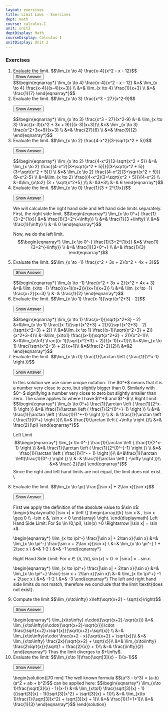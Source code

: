 ```yaml
---
layout: exercises
title: Limit Laws - Exercises
dept: math
course: calculus-I
unit: unit2
deptDisplay: Math
courseDisplay: Calculus I
unitDisplay: Unit 2
---
```


### Exercises


<ol>
<!--- Exercise 1 --->
<li> <div> Evaluate the limit.   $$\lim_{x \to 4} \frac{x-4}{x^2 - x - 12}$$ </div>
<button onclick="myFunction('answer1')" class="answerButton">Show Answer</button>

<div  id="answer1" class="answer">
$$\begin{eqnarray*}
\lim_{x \to 4} \frac{x-4}{x^2 - x - 12} &=& \lim_{x \to 4} \frac{x-4}{(x-4)(x+3)} \\
&=& \lim_{x \to 4} \frac{1}{x+3} \\
&=& \frac{1}{7}
\end{eqnarray*}$$
</div> </li>


<!--- Exercise 2 --->
<li> <div> Evaluate the limit.  $$\lim_{x \to 3} \frac{x^3 - 27}{x^2-9}$$ </div>

<button onclick="myFunction('answer2')" class="answerButton">Show Answer</button>
<div  id="answer2" class="answer">
$$\begin{eqnarray*}
\lim_{x \to 3} \frac{x^3 - 27}{x^2-9} &=& \lim_{x \to 3} \frac{(x-3)(x^2 + 3x + 9)}{(x-3)(x+3)}\\
&=& \lim _{x \to 3} \frac{x^2+3x+9}{x+3} \\
&=& \frac{27}{6} \\
&=& \frac{9}{2}
\end{eqnarray*}$$
</div> </li>

<!--- Exercise 3 --->
<li> <div> Evaluate the limit.   $$\lim_{x \to 2} \frac{4-x^2}{3-\sqrt{x^2 + 5}}$$ </div>

<button onclick="myFunction('answer3')" class="answerButton">Show Answer</button>
<div  id="answer3" class="answer">
$$\begin{eqnarray*}
\lim_{x \to 2} \frac{4-x^2}{3-\sqrt{x^2 + 5}} &=& \lim_{x \to 2} \frac{(4-x^2)(3+\sqrt{x^2 + 5})}{(3-\sqrt{x^2 + 5})(3+\sqrt{x^2 + 5})} \\
&=& \lim_{x \to 2} \frac{(4-x^2)(3+\sqrt{x^2 + 5})}{9-x^2-5} \\
&=&\lim_{x \to 2} \frac{(4-x^2)(3+\sqrt{x^2 + 5})}{4-x^2}  \\
&=&\lim_{x\to2} (3 + \sqrt{x^2+5} )\\
&=&3+3\\
&=& 6
\end{eqnarray*}$$
</div> </li>


<!--- Exercise 4 --->
<li> <div> Evaluate the limit. $$\lim_{x \to 0} \frac{1}{3 + 2^{1/x}}$$ </div>

<button onclick="myFunction('answer4')" class="answerButton">Show Answer</button>
<div  id="answer4" class="answer">
We will calculate the right hand side and left hand side limits separately. First, the right side limit.
$$\begin{eqnarray*}
\lim_{x \to 0^+} \frac{1}{3+2^{1/x}} &=& \frac{1}{3+2^{+\infty}} \\
&=& \frac{1}{3 +\infty} \\
&=& \frac{1}{\infty} \\
&=& 0
\end{eqnarray*}$$

Now, we do the left limit.
$$\begin{eqnarray*}
\lim_{x \to 0^-} \frac{1}{3+2^{1/x}} &=& \frac{1}{3+2^{-\infty}} \\
&=& \frac{1}{3+0^+} \\
&=& \frac{1}{3}
\end{eqnarray*}$$
</div> </li>

<!--- Exercise 5 --->
<li> <div> Evaluate the limit.  $$\lim_{x \to -1} \frac{x^2 + 3x + 2}{x^2 + 4x + 3}$$ </div>

<button onclick="myFunction('answer5')" class="answerButton">Show Answer</button>
<div  id="answer5" class="answer">
$$\begin{eqnarray*}
\lim_{x \to -1} \frac{x^2 + 3x + 2}{x^2 + 4x + 3} &=& \lim_{x\to -1} \frac{(x+1)(x+2)}{(x+1)(x+3)} \\
&=& \lim_{x \to -1} \frac{x+2}{x+3} \\
&=& \frac{1}{2}
\end{eqnarray*}$$
</div> </li>


<!--- Exercise 6 --->
<li> <div> Evaluate the limit.  $$\lim_{x \to 1} \frac{x-1}{\sqrt{x^2+3} - 2}$$ </div>

<button onclick="myFunction('answer6')" class="answerButton">Show Answer</button>

<div  id="answer6" class="answer">
$$\begin{eqnarray*}
\lim_{x \to 1} \frac{x-1}{\sqrt{x^2+3} - 2} &=&\lim_{x \to 1} \frac{(x-1)(\sqrt{x^2+3} + 2)}{(\sqrt{x^2+3} - 2)(\sqrt{x^2+3} + 2)} \\
&=&\lim_{x \to 1} \frac{(x-1)(\sqrt{x^2+3} + 2)}{x^2+3-4}\\
&=&\lim_{x\to1} \frac{(x-1)(\sqrt{x^2+3} + 2)}{x^2-1}\\
&=&\lim_{x\to1} \frac{(x-1)(\sqrt{x^2+3} + 2)}{(x-1)(x+1)}\\
&=&\lim_{x \to 1} \frac{\sqrt{x^2+3} + 2}{x+1}\\
&=&\frac{2+2}{2}\\
&=&2
\end{eqnarray*}$$
</div> </li>



<!--- Exercise 7 --->
<li> <div> Evaluate the limit.    $$\lim_{x \to 0} \frac{1}{\arctan \left ( \frac{1}{2^x-1} \right )}$$ </div>

<button onclick="myFunction('answer7')" class="answerButton">Show Answer</button>

<div  id="answer7" class="answer">
In this solution we use some unique notation. The $0^+$ means that it is a number very close to zero, but slightly bigger than 0. Similarly with $0^-$ signifying a number very close to zero but slightly smaller than zero. The same applies to where I have $1^+$ and $1^-$ \\
Right Limit:
$$\begin{eqnarray*}
\lim_{x \to 0^+} \frac{1}{\arctan \left ( \frac{1}{2^x-1} \right )} &=& \frac{1}{\arctan \left ( \frac{1}{2^{0^+}-1} \right )} \\
&=&  \frac{1}{\arctan \left ( \frac{1}{1^+-1} \right )} \\
&=&  \frac{1}{\arctan \left ( \frac{1}{0^+} \right )}\\
&=& \frac{1}{\arctan \left ( +\infty \right )}\\
&=& \frac{2}{\pi}
\end{eqnarray*}$$


Left Limit
$$\begin{eqnarray*}
\lim_{x \to 0^-} \frac{1}{\arctan \left ( \frac{1}{2^x-1} \right )} &=& \frac{1}{\arctan \left ( \frac{1}{2^{0^-}-1} \right )} \\
&=& \frac{1}{\arctan \left ( \frac{1}{1^- - 1} \right )}\\
&=&\frac{1}{\arctan \left(\frac{1}{0^-} \right )} \\
&=& \frac{1}{\arctan \left ( -\infty \right )}\\
&=& \frac{-2}{\pi}
\end{eqnarray*}$$
 Since the right and left hand limits are not equal, the limit does not exist. \\

</div> </li>



<!--- Exercise 8 --->
<li> <div> Evaluate the limit. $$\lim_{x \to \pi} \frac{|\sin x| + 2\tan x}{\sin x}$$ </div>

<button onclick="myFunction('answer8')" class="answerButton">Show Answer</button>

<div  id="answer8" class="answer">
First we apply the definition of the absolute value to $\sin x$:
\begin{displaymath}
|\sin x| = \left \{
\begin{array}{lr}
 \sin x & , \sin x \geq 0 \\
 -\sin x &, \sin x < 0
 \end{array}
 \right.
 \end{displaymath}
 Left Hand Side Limit: For $x \in (0,\pi), \sin(x) >0 \Rightarrow |\sin x| = \sin x$.


\begin{eqnarray*}
\lim_{x \to \pi^-} \frac{|\sin x| + 2\tan x}{\sin x} &=& \lim_{x \to \pi^-} \frac{\sin x + 2\tan x}{\sin x} \\
&=& \lim_{x \to \pi^-} 1 + 2\sec x \\
&=& 1-2 \\
&=& -1
\end{eqnarray*}

Right Hand Side Limit: For $x \in (\pi, 2\pi), \sin(x) < 0 \Rightarrow |\sin x| = -\sin x$.

\begin{eqnarray*}
\lim_{x \to \pi^+} \frac{|\sin x| + 2\tan x}{\sin x} &=& \lim_{x \to \pi^+} \frac{-\sin x + 2\tan x}{\sin x}\\
 &=& \lim_{x \to \pi^+} -1 + 2\sec x \\
 &=& -1-2 \\
 &=& -3
\end{eqnarray*}
The left and right hand side limits do not match, therefore we conclude that the limit \textit{does not exist}.

</div> </li>



<!--- Exercise 9 --->
<li> <div> Compute the limit $$\lim_{x\to\infty} x\left(\sqrt{x+2} - \sqrt{x}\right)$$ </div>

<button onclick="myFunction('answer9')" class="answerButton">Show Answer</button>

<div  id="answer9" class="answer">
\begin{eqnarray*}
\lim_{x\to\infty} x\cdot({\sqrt{x+2}-\sqrt{x}}) &=& \lim_{x\to\infty}x\cdot({\sqrt{x+2}-\sqrt{x}})\cdot \frac{\sqrt{x+2}+\sqrt{x}}{\sqrt{x+2}+\sqrt{x}} \\
&=& \lim_{x\to\infty}x\cdot \frac{x+2 - x}{\sqrt{x+2} + \sqrt{x}}\\
&=& \lim_{x\to\infty} \frac{2x}{\sqrt{x+2} + \sqrt{x}}\\
&=& \lim_{x\to\infty} \frac{2\sqrt{x}}{\sqrt{1 + \frac{2}{x}} + 1}\\
&=& \frac{\infty}{2}
\end{eqnarray*}
Thus the limit diverges to $+\infty$.
</div> </li>







<li> <div> Evaluate the limit: $$\lim_{x\to 1}\frac{\sqrt[3]{x} - 1}{x-1}$$ </div>

<button onclick="myFunction('answer10')" class="answerButton">Show Answer</button>

<div  id="answer10" class="answer">
\begin{solution}[70 mm]
The well known formula
$$(a^3 - b^3) = (a-b)(a^2 + ab + b^2)$$
can be applied here:
$$\begin{eqnarray*}
\lim_{x\to 1}\frac{\sqrt[3]{x} - 1}{x-1} &=& \lim_{x\to1} \frac{\sqrt[3]{x} - 1}{(\sqrt[3]{x} - 1)(\sqrt[3]{x^2} + \sqrt[3]{x} + 1)}\\
&=& \lim_{x\to 1}\frac{1}{\sqrt[3]{x^2} + \sqrt[3]{x} + 1}\\
&=& \frac{1}{1+1+1}\\
&=& \frac{1}{3}
\end{eqnarray*}$$
\end{solution}
</div>
</li>



</ol>









